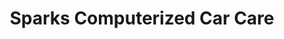 ---
title: "Sparks Computerized Car Care"
url: /melrose/sparks-computerized-car-care/
shop: car repair
---